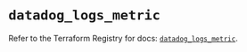 # `datadog_logs_metric`

Refer to the Terraform Registry for docs: [`datadog_logs_metric`](https://registry.terraform.io/providers/datadog/datadog/3.47.0/docs/resources/logs_metric).
